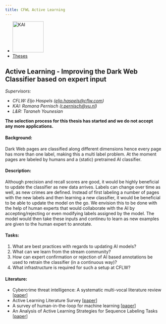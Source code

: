```yaml
---
title: CFWL Active Learning
---
```


<nav><ul>
    <li><a href="https://kai.cs.vu.nl/"> <img src="../../images/logos/KAI_logo_small_transp.png" alt="KAI" width="100"/></a></li>
    <li><a href="https://kai.cs.vu.nl/theses/">Theses</a></li>
</ul></nav>

## Active Learning - Improving the Dark Web Classifier based on expert input
*Supervisors:* 
- *CFLW: Eljo Haspels (eljo.haspels@cflw.com)*
- *KAI: Romana Pernisch (r.pernisch@vu.nl)*
- *L&R: Taraneh Younesian*

**The selection process for this thesis has started and we do not accept any more applications.**

#### Background:
Dark Web pages are classified along different dimensions hence every page has more than one label, making this a multi label problem. At the moment pages are labeled by humans and a (static) pretrained AI classifier. 

#### Description:
Although precision and recall scores are good, it would be highly beneficial to update the classifier as new data arrives. Labels can change over time as well, as new crimes are defined. 
Instead of first labeling a number of pages with the new labels and then learning a new classifier, it would be beneficial to be able to update the model on the go. We envision this to be done with the help of human experts that would collaborate with the AI by accepting/rejecting or even modifying labels assigned by the model. The model would then take these inputs and contineu to learn as new examples are given to the human expert to annotate.

#### Tasks:
1. What are best practices with regards to updating AI models?
2. What can we learn from the stream community?
3. How can expert confirmation or rejection of AI based annotations be used to retrain the classifier (in a continuous way)?
4. What infrastructure is required for such a setup at CFLW?

<!-- **Research Question:** tbd -->

#### Literature:
- Cybercrime threat intelligence: A systematic multi-vocal literature review [<a href="https://doi.org/10.1016/j.cose.2021.102258">paper</a>]
- Active Learning Literature Survey [<a href="http://digital.library.wisc.edu/1793/60660">paper</a>]
- A survey of human-in-the-loop for machine learning [<a href="https://doi.org/10.1016/j.future.2022.05.014">paper</a>]
- An Analysis of Active Learning Strategies for Sequence Labeling Tasks [<a href="https://aclanthology.org/D08-1112.pdf">paper</a>]
